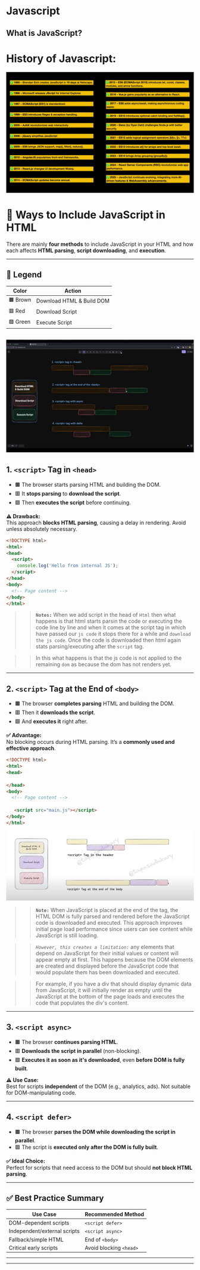 # Javascript

## What is JavaScript?

# History of Javascript:

![history of js](images/Screenshot%202025-04-17%20112702.png)



# 🧠 Ways to Include JavaScript in HTML

There are mainly **four methods** to include JavaScript in your HTML and how each affects **HTML parsing**, **script downloading**, and **execution**.

---

## 🔑 Legend

| Color            | Action                         |
|------------------|--------------------------------|
| 🟫 Brown          | Download HTML & Build DOM      |
| 🟥 Red            | Download Script                |
| 🟩 Green          | Execute Script                 |


![Alt text](images/Screenshot%202025-04-17%20115108.png)
---

## 1. `<script>` Tag in `<head>`

- 🟫 The browser starts parsing HTML and building the DOM.
- 🟥 It **stops parsing** to **download the script**.
- 🟩 Then **executes the script** before continuing.

**⚠️ Drawback:**  
This approach **blocks HTML parsing**, causing a delay in rendering. Avoid unless absolutely necessary.

```html
<!DOCTYPE html>
<html>
<head>
  <script>
    console.log('Hello from internal JS');
  </script>
</head>
<body>
  <!-- Page content -->
</body>
</html>
```

>>**`Notes:`** When we add script in the head of `Html` then what happens is that html starts parsin the code or executing the code line by line and when it comes at the script tag in which have passed our `js code` it stops there for a while and `download the js code`.  Once the code is downloaded  then html again stats parsing/executing after the `script` tag.

>> In this what happens is that the js code is not applied to the remaining `dom` as because the dom has not renders yet. 


---

## 2. `<script>` Tag at the End of `<body>`

- 🟫 The browser **completes parsing** HTML and building the DOM.
- 🟥 Then it **downloads the script**.
- 🟩 And **executes it** right after.

**✅ Advantage:**  
No blocking occurs during HTML parsing. It’s a **commonly used and effective approach**.

```html
<!DOCTYPE html>
<html>
<head>
  
</head>
<body>
  <!-- Page content -->

   <script src="main.js"></script>
</body>
</html>
```
![Alt text](images/Screenshot%202025-04-17%20123536.png)

>> **`Note:`** When JavaScript is placed at the end of the <body> tag, the HTML DOM is fully parsed and rendered before the JavaScript code is downloaded and executed. This approach improves initial page load performance since users can see content while JavaScript is still loading.

>>*`However, this creates a limitation:`* any elements that depend on JavaScript for their initial values or content will appear empty at first. This happens because the DOM elements are created and displayed before the JavaScript code that would populate them has been downloaded and executed.

>>For example, if you have a div that should display dynamic data from JavaScript, it will initially render as empty until the JavaScript at the bottom of the page loads and executes the code that populates the div's content.

---

## 3. `<script async>`

- 🟫 The browser **continues parsing HTML**.
- 🟥 **Downloads the script in parallel** (non-blocking).
- 🟩 **Executes it as soon as it's downloaded**, even **before DOM is fully built**.

**⚠️ Use Case:**  
Best for scripts **independent** of the DOM (e.g., analytics, ads). Not suitable for DOM-manipulating code.

---

## 4. `<script defer>`

- 🟫 The browser **parses the DOM while downloading the script in parallel**.
- 🟩 The script is **executed only after the DOM is fully built**.

**✅ Ideal Choice:**  
Perfect for scripts that need access to the DOM but should **not block HTML parsing**.

---

## ✅ Best Practice Summary

| Use Case                     | Recommended Method    |
|-----------------------------|------------------------|
| DOM-dependent scripts        | `<script defer>`       |
| Independent/external scripts | `<script async>`       |
| Fallback/simple HTML         | End of `<body>`        |
| Critical early scripts       | Avoid blocking `<head>`|

---


---

